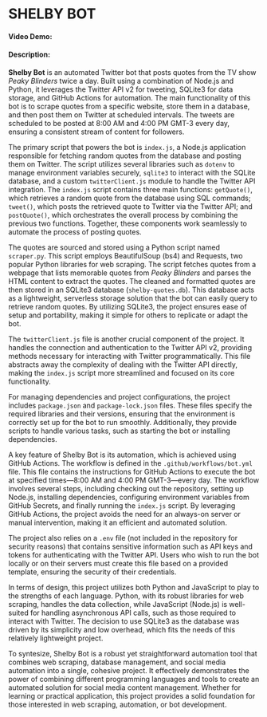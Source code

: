 # SHELBY BOT 
#### Video Demo:
#### Description:

**Shelby Bot** is an automated Twitter bot that posts quotes from the TV show *Peaky Blinders* twice a day. Built using a combination of Node.js and Python, it leverages the Twitter API v2 for tweeting, SQLite3 for data storage, and GitHub Actions for automation. The main functionality of this bot is to scrape quotes from a specific website, store them in a database, and then post them on Twitter at scheduled intervals. The tweets are scheduled to be posted at 8:00 AM and 4:00 PM GMT-3 every day, ensuring a consistent stream of content for followers.

The primary script that powers the bot is `index.js`, a Node.js application responsible for fetching random quotes from the database and posting them on Twitter. The script utilizes several libraries such as `dotenv` to manage environment variables securely, `sqlite3` to interact with the SQLite database, and a custom `twitterClient.js` module to handle the Twitter API integration. The `index.js` script contains three main functions: `getQuote()`, which retrieves a random quote from the database using SQL commands; `tweet()`, which posts the retrieved quote to Twitter via the Twitter API; and `postQuote()`, which orchestrates the overall process by combining the previous two functions. Together, these components work seamlessly to automate the process of posting quotes.

The quotes are sourced and stored using a Python script named `scraper.py`. This script employs BeautifulSoup (bs4) and Requests, two popular Python libraries for web scraping. The script fetches quotes from a webpage that lists memorable quotes from *Peaky Blinders* and parses the HTML content to extract the quotes. The cleaned and formatted quotes are then stored in an SQLite3 database (`shelby-quotes.db`). This database acts as a lightweight, serverless storage solution that the bot can easily query to retrieve random quotes. By utilizing SQLite3, the project ensures ease of setup and portability, making it simple for others to replicate or adapt the bot.

The `twitterClient.js` file is another crucial component of the project. It handles the connection and authentication to the Twitter API v2, providing methods necessary for interacting with Twitter programmatically. This file abstracts away the complexity of dealing with the Twitter API directly, making the `index.js` script more streamlined and focused on its core functionality.

For managing dependencies and project configurations, the project includes `package.json` and `package-lock.json` files. These files specify the required libraries and their versions, ensuring that the environment is correctly set up for the bot to run smoothly. Additionally, they provide scripts to handle various tasks, such as starting the bot or installing dependencies.

A key feature of Shelby Bot is its automation, which is achieved using GitHub Actions. The workflow is defined in the `.github/workflows/bot.yml` file. This file contains the instructions for GitHub Actions to execute the bot at specified times—8:00 AM and 4:00 PM GMT-3—every day. The workflow involves several steps, including checking out the repository, setting up Node.js, installing dependencies, configuring environment variables from GitHub Secrets, and finally running the `index.js` script. By leveraging GitHub Actions, the project avoids the need for an always-on server or manual intervention, making it an efficient and automated solution.

The project also relies on a `.env` file (not included in the repository for security reasons) that contains sensitive information such as API keys and tokens for authenticating with the Twitter API. Users who wish to run the bot locally or on their servers must create this file based on a provided template, ensuring the security of their credentials.

In terms of design, this project utilizes both Python and JavaScript to play to the strengths of each language. Python, with its robust libraries for web scraping, handles the data collection, while JavaScript (Node.js) is well-suited for handling asynchronous API calls, such as those required to interact with Twitter. The decision to use SQLite3 as the database was driven by its simplicity and low overhead, which fits the needs of this relatively lightweight project.

To syntesize, Shelby Bot is a robust yet straightforward automation tool that combines web scraping, database management, and social media automation into a single, cohesive project. It effectively demonstrates the power of combining different programming languages and tools to create an automated solution for social media content management. Whether for learning or practical application, this project provides a solid foundation for those interested in web scraping, automation, or bot development.
